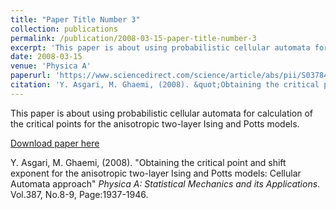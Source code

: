 ```yaml
---
title: "Paper Title Number 3"
collection: publications
permalink: /publication/2008-03-15-paper-title-number-3
excerpt: 'This paper is about using probabilistic cellular automata for calculation of the critical points for the anisotropic two-layer Ising and Potts models.'
date: 2008-03-15
venue: 'Physica A'
paperurl: 'https://www.sciencedirect.com/science/article/abs/pii/S0378437107012265'
citation: 'Y. Asgari, M. Ghaemi, (2008). &quot;Obtaining the critical point and shift exponent for the anisotropic two-layer Ising and Potts models: Cellular Automata approach&quot; <i>Physica A: Statistical Mechanics and its Applications</i>. Vol.387, No.8-9, Page:1937-1946'
---
```

This paper is about using probabilistic cellular automata for calculation of the critical points for the anisotropic two-layer Ising and Potts models.

[Download paper here](https://www.sciencedirect.com/science/article/abs/pii/S0378437107012265)

Y. Asgari, M. Ghaemi, (2008). "Obtaining the critical point and shift exponent for the anisotropic two-layer Ising and Potts models: Cellular Automata approach" <i>Physica A: Statistical Mechanics and its Applications</i>. Vol.387, No.8-9, Page:1937-1946.
